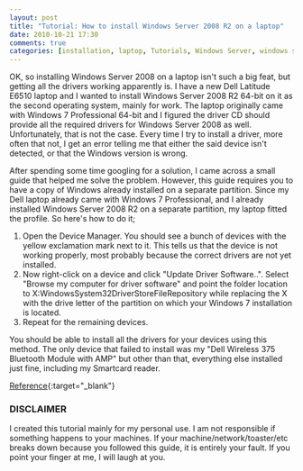 ```yaml
---
layout: post
title: "Tutorial: How to install Windows Server 2008 R2 on a laptop"
date: 2010-10-21 17:30
comments: true
categories: [installation, laptop, Tutorials, Windows Server, windows server 2008 r2]
---
```

OK, so installing Windows Server 2008 on a laptop isn't such a big feat, but getting all the drivers working apparently is. I have a new Dell Latitude E6510 laptop and I wanted to install Windows Server 2008 R2 64-bit on it as the second operating system, mainly for work. The laptop originally came with Windows 7 Professional 64-bit and I figured the driver CD should provide all the required drivers for Windows Server 2008 as well. Unfortunately, that is not the case. Every time I try to install a driver, more often that not, I get an error telling me that either the said device isn't detected, or that the Windows version is wrong.

After spending some time googling for a solution, I came across a small guide that helped me solve the problem. However, this guide requires you to have a copy of Windows already installed on a separate partition. Since my Dell laptop already came with Windows 7 Professional, and I already installed Windows Server 2008 R2 on a separate partition, my laptop fitted the profile. So here's how to do it;

<!--more-->

1. Open the Device Manager. You should see a bunch of devices with the yellow exclamation mark next to it. This tells us that the device is not working properly, most probably because the correct drivers are not yet installed.
2. Now right-click on a device and click "Update Driver Software..". Select "Browse my computer for driver software" and point the folder location to X:WindowsSystem32DriverStoreFileRepository while replacing the X with the drive letter of the partition on which your Windows 7 installation is located.
3. Repeat for the remaining devices.

You should be able to install all the drivers for your devices using this method. The only device that failed to install was my "Dell Wireless 375 Bluetooth Module with AMP" but other than that, everything else installed just fine, including my Smartcard reader.

[Reference](http://blogs.technet.com/b/roblarson/archive/2009/05/02/installing-windows-server-2008-r2-on-a-notebook-and-getting-all-those-required-drivers.aspx){:target="_blank"}

### DISCLAIMER ###

I created this tutorial mainly for my personal use. I am not responsible if something happens to your machines. If your machine/network/toaster/etc breaks down because you followed this guide, it is entirely your fault. If you point your finger at me, I will laugh at you.
